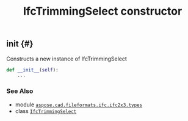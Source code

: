 ﻿---
title: IfcTrimmingSelect constructor
second_title: Aspose.CAD for Python via .NET API References
description: 
type: docs
weight: 10
url: /python-net/aspose.cad.fileformats.ifc.ifc2x3.types/ifctrimmingselect/__init__/
is_root: false
---

## __init__ {#}

Constructs a new instance of IfcTrimmingSelect



```python
def __init__(self):
    ...
```





### See Also
* module [`aspose.cad.fileformats.ifc.ifc2x3.types`](../../)
* class [`IfcTrimmingSelect`](/cad/python-net/aspose.cad.fileformats.ifc.ifc2x3.types/ifctrimmingselect)
